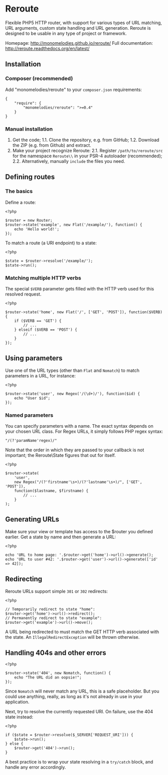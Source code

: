 # Reroute
Flexible PHP5 HTTP router, with support for various types of URL matching,
URL arguments, custom state handling and URL generation. Reroute is designed
to be usable in any type of project or framework.

Homepage: http://monomelodies.github.io/reroute/
Full documentation: http://reroute.readthedocs.org/en/latest/

## Installation

### Composer (recommended)

Add "monomelodies/reroute" to your `composer.json` requirements:

    {
        "require": {
            "monomelodies/reroute": ">=0.4"
        }
    }

### Manual installation

1. Get the code;
    1.1. Clone the repository, e.g. from GitHub;
    1.2. Download the ZIP (e.g. from Github) and extract.
2. Make your project recognize Reroute:
    2.1. Register `/path/to/reroute/src` for the namespace `Reroute\\` in your
        PSR-4 autoloader (recommended);
    2.2. Alternatively, manually `include` the files you need.

## Defining routes

### The basics

Define a route:

    <?php

    $router = new Router;
    $router->state('example', new Flat('/example/'), function() {
        echo 'Hello world!';
    });

To match a route (a URI endpoint) to a state:

    <?php

    $state = $router->resolve('/example/');
    $state->run();

### Matching multiple HTTP verbs

The special `$VERB` parameter gets filled with the HTTP verb used for this
resolved request.

    <?php

    $router->state('home', new Flat('/', ['GET', 'POST']), function($VERB) {
        if ($VERB == 'GET') {
            // ...
        } elseif ($VERB == 'POST') {
            // ...
        }
    });

## Using parameters

Use one of the URL types (other than `Flat` and `Nomatch`) to match parameters
in a URL, for instance:

    <?php

    $router->state('user', new Regex('/(\d+)/'), function($id) {
        echo "User $id";
    });

### Named parameters

You can specify parameters with a name. The exact syntax depends on your chosen
URL class. For Regex URLs, it simply follows PHP regex syntax:

    "/(?'paramName'regex)/"

Note that the order in which they are passed to your callback is not important;
the Reroute\State figures that out for itself.

    <?php

    $router->state(
        'user',
        new Regex("/(?'firstname'\s+)/(?'lastname'\s+)/", ['GET', 'POST']),
        function($lastname, $firstname) {
            // ...
        }
    );

## Generating URLs

Make sure your view or template has access to the $router you defined earlier.
Get a state by name and then generate a URL:

    <?php

    echo 'URL to home page: '.$router->get('home')->url()->generate();
    echo 'URL to user #42: '.$router->get('user')->url()->generate(['id' => 42]);

## Redirecting

Reroute URLs support simple `301` or `302` redirects:

    <?php

    // Temporarily redirect to state "home":
    $router->get('home')->url()->redirect();
    // Permanently redirect to state "example":
    $router->get('example')->url()->move();

A URL being redirected to must match the GET HTTP verb associated with the
state. An `IllegalRedirectException` will be thrown otherwise.

## Handling 404s and other errors

    <?php

    $router->state('404', new Nomatch, function() {
        echo "The URL did an oopsie!";
    });

Since `Nomatch` will never match any URL, this is a safe placeholder. But you
could use anything, really, as long as it's not already in use in your
application.

Next, try to resolve the currently requested URI. On failure, use the 404 state
instead:

    <?php

    if ($state = $router->resolve($_SERVER['REQUEST_URI'])) {
        $state->run();
    } else {
        $router->get('404')->run();
    }

A best practice is to wrap your state resolving in a `try/catch` block, and
handle any error accordingly.
